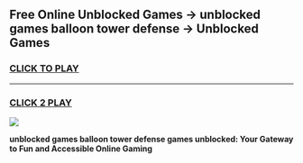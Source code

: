 
## Free Online Unblocked Games → unblocked games balloon tower defense → Unblocked Games
<h3>
<a href="https://premium.freeplayer.one?title=unblocked_games_balloon_tower_defense&ref=21F">CLICK TO PLAY</a></h3>
<hr>

<h3>
<a href="https://premium.freeplayer.one?title=unblocked_games_balloon_tower_defense&ref=21F">CLICK 2 PLAY</a>
  
</h3>

<a href="https://premium.freeplayer.one?title=unblocked_games_balloon_tower_defense&ref=21F/"><img src="https://clearcache.store/games.png"></a>


**unblocked games balloon tower defense games unblocked: Your Gateway to Fun and Accessible Online Gaming**
